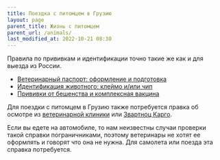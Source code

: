 ```yaml
---
title: Поездка с питомцем в Грузию
layout: page
parent_title: Жизнь с питомцем
parent_url: /animals/
last_modified_at: 2022-10-21 08:30
---
```


Правила по прививкам и идентификации точно такие же как и для выезда из России.

- [Ветеринарный паспорт: оформление и подготовка](/animals/documents#vetpassport)
- [Идентификация животного: клеймо и/или чип](/animals/documents#chip)
- [Прививки от бешенства и комплексная вакцина](/animals/documents#vaccines)

Для поездки с питомцем в Грузию также потребуется правка об осмотре из
[ветеринарной клиники](/animals/vetclinics) или
[Звартноц Карго](https://yandex.ru/maps/org/zvartnots_cargo_terminal/158938732784/).

Если вы едете на автомобиле, то нам неизвестны случаи проверки такой справки пограничниками, поэтому ветеринары не
хотят ее оформлять и говорят что она не нужна. Для самолета или поезда эта справка потребуется.
